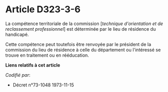 # Article D323-3-6

La compétence territoriale de la commission [*technique d'orientation et de reclassement professionnel*] est déterminée par
le lieu de résidence du handicapé.

Cette compétence peut toutefois être renvoyée par le président de la commission du lieu de résidence à celle du département
ou l'intéressé se trouve en traitement ou en rééducation.

**Liens relatifs à cet article**

_Codifié par_:

  - Décret n°73-1048 1973-11-15
